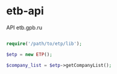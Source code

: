 etb-api
=======

API etb.gpb.ru 

```php

require('/path/to/etp/lib'); 

$etp = new ETP(); 

$company_list = $etp->getCompanyList(); 

```